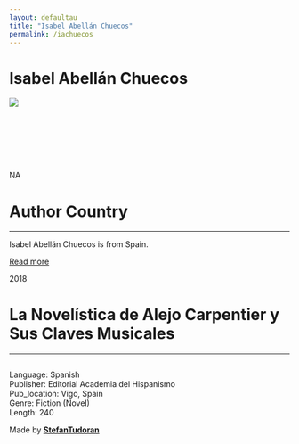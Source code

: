 ```yaml
---
layout: defaultau
title: "Isabel Abellán Chuecos"
permalink: /iachuecos
---
```

<!-- partial:index.partial.html -->
<div class="content">
    <h1>Isabel Abellán Chuecos</h1>
    <div class="quote">
        <div><img src="NA" class="logo"></div>
    </div>
    <div class="timeline">
        <div style="padding-bottom:100px;"></div>
        <div class="block">
            <div class="date right"><p class="right"> NA </p></div>
            <div class="dot"></div>
            <div class="left first">
                <h1>Author Country</h1><hr>
            <p>Isabel Abellán Chuecos is from Spain.</p>
                <a href="NA" target="_blank">Read more</a>
            </div>
        </div>
        <div class="block">
            <div class="date left"><p class="left">2018</p></div>
            <div class="dot"></div>
            <div class="right">
                <h1>La Novelística de Alejo Carpentier y Sus Claves Musicales</h1><hr>
                <p><img src=""></p>
                <p>
                Language: Spanish<br/>
                Publisher: Editorial Academia del Hispanismo<br/>
                Pub_location: Vigo, Spain<br/>
                Genre: Fiction (Novel)<br/>
                Length: 240</p>
            </div>
        </div>
        <div id="footer">
        <p id="copyright">Made by&nbsp;<strong><a href="https://www.linkedin.com/in/nicolae-stefan-tudoran-b02291127/" target="_blank">StefanTudoran</a></strong></p>
    </div>
</div>
<!-- partial -->
  <script src='https://cdnjs.cloudflare.com/ajax/libs/jquery/3.1.1/jquery.min.js'></script><script  src="assets/js/authorscript.js"></script>